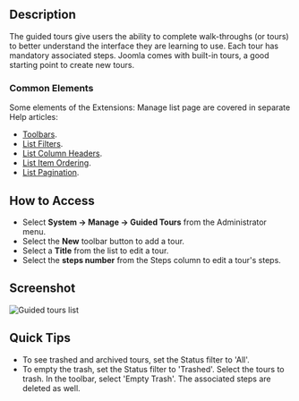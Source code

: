 <!-- Filename: Help4.x:Guided_Tours / Display title: Guided Tours -->

## Description

The guided tours give users the ability to complete walk-throughs (or tours) 
to better understand the interface they are learning to use. Each tour has 
mandatory associated steps. Joomla comes with built-in tours, a good starting 
point to create new tours.

### Common Elements

Some elements of the Extensions: Manage list page are covered in separate 
Help articles:

* [Toolbars](jdocmanual?article=help/common-elements/toolbars "").
* [List Filters](jdocmanual?article=help/common-elements/list-filters "").
* [List Column Headers](jdocmanual?article=help/common-elements/list-column-headers "").
* [List Item Ordering](jdocmanual?article=help/common-elements/list-ordering "").
* [List Pagination](jdocmanual?article=help/common-elements/list-pagination "").

## How to Access

- Select **System -> Manage -> Guided Tours** from the Administrator menu.
- Select the **New** toolbar button to add a tour.
- Select a **Title** from the list to edit a tour.
- Select the **steps number** from the Steps column to edit a tour's steps.

## Screenshot

![Guided tours list](../../../en/images/guided-tours/guided-tours-list.png)

## Quick Tips

- To see trashed and archived tours, set the Status filter to 'All'.
- To empty the trash, set the Status filter to 'Trashed'. Select the tours to trash. In the toolbar, select 'Empty Trash'. The associated steps are deleted as well.
